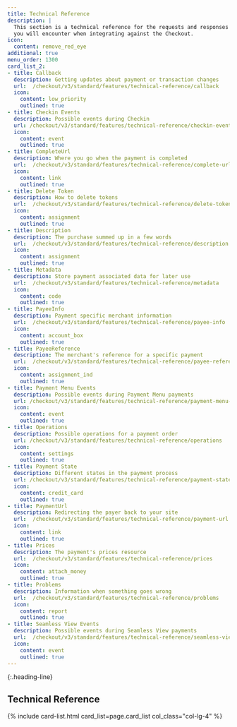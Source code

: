 ```yaml
---
title: Technical Reference
description: |
  This section is a technical reference for the requests and responses
  you will encounter when integrating against the Checkout.
icon:
  content: remove_red_eye
additional: true
menu_order: 1300
card_list_2:
- title: Callback
  description: Getting updates about payment or transaction changes
  url:  /checkout/v3/standard/features/technical-reference/callback
  icon:
    content: low_priority
    outlined: true
- title: Checkin Events
  description: Possible events during Checkin
  url: /checkout/v3/standard/features/technical-reference/checkin-events
  icon:
    content: event
    outlined: true
- title: CompleteUrl
  description: Where you go when the payment is completed
  url:  /checkout/v3/standard/features/technical-reference/complete-url
  icon:
    content: link
    outlined: true
- title: Delete Token
  description: How to delete tokens
  url:  /checkout/v3/standard/features/technical-reference/delete-token
  icon:
    content: assignment
    outlined: true
- title: Description
  description: The purchase summed up in a few words
  url:  /checkout/v3/standard/features/technical-reference/description
  icon:
    content: assignment
    outlined: true
- title: Metadata
  description: Store payment associated data for later use
  url:  /checkout/v3/standard/features/technical-reference/metadata
  icon:
    content: code
    outlined: true
- title: PayeeInfo
  description: Payment specific merchant information
  url:  /checkout/v3/standard/features/technical-reference/payee-info
  icon:
    content: account_box
    outlined: true
- title: PayeeReference
  description: The merchant's reference for a specific payment
  url:  /checkout/v3/standard/features/technical-reference/payee-reference
  icon:
    content: assignment_ind
    outlined: true
- title: Payment Menu Events
  description: Possible events during Payment Menu payments
  url: /checkout/v3/standard/features/technical-reference/payment-menu-events
  icon:
    content: event
    outlined: true
- title: Operations
  description: Possible operations for a payment order
  url: /checkout/v3/standard/features/technical-reference/operations
  icon:
    content: settings
    outlined: true
- title: Payment State
  description: Different states in the payment process
  url: /checkout/v3/standard/features/technical-reference/payment-state
  icon:
    content: credit_card
    outlined: true
- title: PaymentUrl
  description: Redirecting the payer back to your site
  url:  /checkout/v3/standard/features/technical-reference/payment-url
  icon:
    content: link
    outlined: true
- title: Prices
  description: The payment's prices resource
  url:  /checkout/v3/standard/features/technical-reference/prices
  icon:
    content: attach_money
    outlined: true
- title: Problems
  description: Information when something goes wrong
  url:  /checkout/v3/standard/features/technical-reference/problems
  icon:
    content: report
    outlined: true
- title: Seamless View Events
  description: Possible events during Seamless View payments
  url:  /checkout/v3/standard/features/technical-reference/seamless-view-events
  icon:
    content: event
    outlined: true
---
```


{:.heading-line}

## Technical Reference

{% include card-list.html card_list=page.card_list
    col_class="col-lg-4" %}
